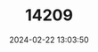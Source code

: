 ---
title: "14209"
category: "Myotis vivesi"
draft: false
date: 2024-02-22 13:03:50
languages:
  English: ["Fish-eating Myotis", "Fish-eating Bat"]
---